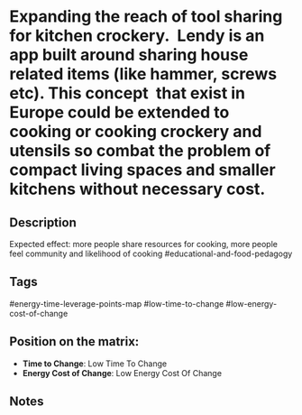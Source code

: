 # Expanding the reach of tool sharing for kitchen crockery.  Lendy is an app built around sharing house related items (like hammer, screws etc). This concept  that exist in Europe could be extended to cooking or cooking crockery and utensils so combat the problem of compact living spaces and smaller kitchens without necessary cost.

## Description
Expected effect: more people share resources for cooking, more people feel community and likelihood of cooking   #educational-and-food-pedagogy

## Tags
#energy-time-leverage-points-map #low-time-to-change #low-energy-cost-of-change

## Position on the matrix:
- **Time to Change**: Low Time To Change
- **Energy Cost of Change**: Low Energy Cost Of Change

## Notes
<!-- Add your notes here -->
